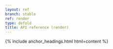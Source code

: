```yaml
---
layout: ref
branch: stable
ref: render
type: defold
title: API reference (render)
---
```

{% include anchor_headings.html html=content %}